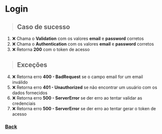 # Login

> ## Caso de sucesso

1. ❌ Chama o **Validation** com os valores **email** e **password** corretos
2. ❌ Chama o **Authentication** com os valores **email** e **password** corretos
3. ❌ Retorna **200** com o token de acesso

> ## Exceções

4. ❌ Retorna erro **400 - BadRequest** se o campo email for um email inválido
5. ❌ Retorna erro **401 - Unauthorized** se não encontrar um usuário com os dados fornecidos
6. ❌ Retorna erro **500 - ServerError** se der erro ao tentar validar as credenciais
7. ❌ Retorna erro **500 - ServerError** se der erro ao tentar gerar o token de acesso

### [Back](../../../readme.md)